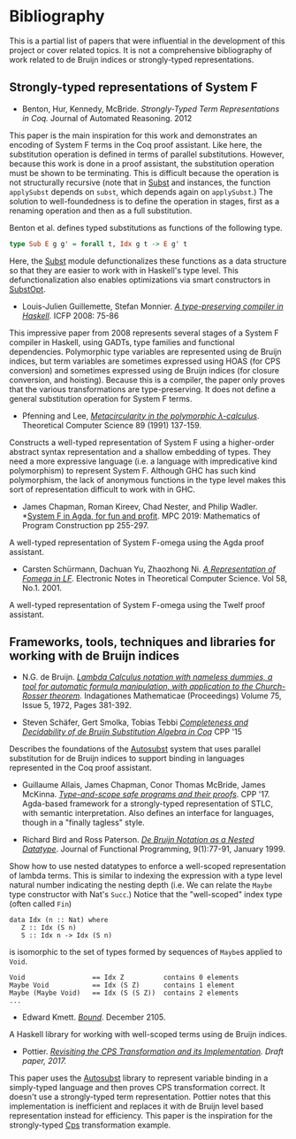 # Bibliography

This is a partial list of papers that were influential in the development of
this project or cover related topics. It is not a comprehensive bibliography
of work related to de Bruijn indices or strongly-typed representations.

## Strongly-typed representations of System F 

- Benton, Hur, Kennedy, McBride. *Strongly-Typed Term Representations in Coq.* 
Journal of Automated Reasoning. 2012

This paper is the main inspiration for this work and demonstrates an encoding
of System F terms in the Coq proof assistant. Like here, the substitution
operation is defined in terms of parallel substitutions. However, because this
work is done in a proof assistant, the substitution operation must be shown to
be terminating. This is difficult because the operation is not structurally
recursive (note that in [Subst](src/Subst.hs) and instances, the function
`applySubst` depends on `subst`, which depends again on `applySubst`.) The
solution to well-foundedness is to define the operation in stages, first as a
renaming operation and then as a full substitution.

Benton et al. defines typed substitutions as functions of the following type.

```haskell
type Sub E g g' = forall t, Idx g t -> E g' t
```

Here, the [Subst](src/Subst.hs) module defunctionalizes these functions as a
data structure so that they are easier to work with in Haskell's type
level. This defunctionalization also enables optimizations via smart
constructors in [SubstOpt](src/SubstOpt.hs).

- Louis-Julien Guillemette, Stefan Monnier. *[A type-preserving compiler in Haskell](https://dl.acm.org/doi/10.1145/1411203.1411218).* ICFP 2008: 75-86

This impressive paper from 2008 represents several stages of a System F
compiler in Haskell, using GADTs, type families and functional
dependencies. Polymorphic type variables are represented using de Bruijn
indices, but term variables are sometimes expressed using HOAS (for CPS
conversion) and sometimes expressed using de Bruijn indices (for closure
conversion, and hoisting). Because this is a compiler, the paper only proves
that the various transformations are type-preserving. It does not define a
general substitution operation for System F terms.

- Pfenning and Lee, *[Metacircularity in the polymorphic λ-calculus](https://www.sciencedirect.com/science/article/pii/030439759090109U)*. Theoretical Computer Science 89 (1991) 137-159. 

Constructs a well-typed representation of System F using a higher-order
abstract syntax representation and a shallow embedding of types. They need a
more expressive language (i.e. a language with impredicative kind
polymorphism) to represent System F. Although GHC has such kind polymorphism,
the lack of anonymous functions in the type level makes this sort of
representation difficult to work with in GHC.

- James Chapman, Roman Kireev, Chad Nester, and Philip Wadler. *[System F in Agda, for fun and profit](https://files.zotero.net/eyJleHBpcmVzIjoxNTkyODQ5NjIzLCJoYXNoIjoiNTlkODRjZDU5YmQ2M2E2NTVjMDhiM2VhNTdlYmM3NmQiLCJjb250ZW50VHlwZSI6ImFwcGxpY2F0aW9uXC9wZGYiLCJjaGFyc2V0IjoiIiwiZmlsZW5hbWUiOiJDaGFwbWFuIGV0IGFsLiAtIDIwMTkgLSBTeXN0ZW0gRiBpbiBBZ2RhLCBmb3IgZnVuIGFuZCBwcm9maXQucGRmIn0%3D/1eaedb49fe3b8c3b8247ece24aca96db1f70cf460feb6404c1efb7ac627e2c5a/Chapman%20et%20al.%20-%202019%20-%20System%20F%20in%20Agda%2C%20for%20fun%20and%20profit.pdf). MPC 2019: Mathematics of Program Construction pp 255-297.

A well-typed representation of System F-omega using the Agda proof assistant. 

- Carsten Schürmann, Dachuan Yu, Zhaozhong Ni. *[A Representation of Fomega in LF](https://www.itu.dk/people/carsten/papers/safeIL.ps.gz)*. Electronic Notes in Theoretical Computer Science. Vol 58, No.1. 2001.

A well-typed representation of System F-omega using the Twelf proof assistant. 

## Frameworks, tools, techniques and libraries for working with de Bruijn indices

- N.G. de Bruijn. *[Lambda Calculus notation with nameless dummies, a tool for
automatic formula manipulation, with application to the Church-Rosser
theorem](https://www.sciencedirect.com/science/article/pii/1385725872900340)*. Indagationes
Mathematicae (Proceedings) Volume 75, Issue 5, 1972, Pages 381-392.


- Steven Schäfer, Gert Smolka, Tobias Tebbi *[Completeness and Decidability of
  de Bruijn Substitution Algebra in
  Coq](https://dl.acm.org/citation.cfm?id=2693163)* CPP '15

Describes the foundations of the
[Autosubst](https://www.ps.uni-saarland.de/Publications/documents/SchaeferEtAl_2015_Autosubst_-Reasoning.pdf)
system that uses parallel substitution for de Bruijn indices to support
binding in languages represented in the Coq proof assistant.

- Guillaume Allais, James Chapman, Conor Thomas McBride, James
  McKinna. *[Type-and-scope safe programs and their
  proofs](https://dl.acm.org/doi/10.1145/3018610.3018613)*. CPP
  '17. Agda-based framework for a strongly-typed representation of STLC, with
  semantic interpretation. Also defines an interface for languages, though in
  a "finally tagless" style.

- Richard Bird and Ross Paterson. *[De Bruijn Notation as a Nested
  Datatype](http://www.staff.city.ac.uk/~ross/papers/debruijn.html)*. Journal
  of Functional Programming, 9(1):77-91, January 1999.

Show how to use nested datatypes to enforce a well-scoped representation of
lambda terms. This is similar to indexing the expression with a type level
natural number indicating the nesting depth (i.e. We can relate the `Maybe`
type constructor with Nat's `Succ`.) Notice that the "well-scoped" index type
(often called `Fin`)

```
data Idx (n :: Nat) where
   Z :: Idx (S n)
   S :: Idx n -> Idx (S n)
```

is isomorphic to the set of types formed by sequences of `Maybe`s applied to `Void`.

```
Void                 == Idx Z          contains 0 elements
Maybe Void           == Idx (S Z)      contains 1 element
Maybe (Maybe Void)   == Idx (S (S Z))  contains 2 elements
...
```

- Edward Kmett. *[Bound](https://www.schoolofhaskell.com/user/edwardk/bound)*. December 2105.

A Haskell library for working with well-scoped terms using de Bruijn indices.


- Pottier. *[Revisiting the CPS Transformation and its
  Implementation](http://gallium.inria.fr/~fpottier/publis/fpottier-cps.pdf). Draft
  paper, 2017.*

This paper uses the
[Autosubst](https://www.ps.uni-saarland.de/Publications/documents/SchaeferEtAl_2015_Autosubst_-Reasoning.pdf)
library to represent variable binding in a simply-typed language and then
proves CPS transformation correct.  It doesn't use a strongly-typed term
representation. Pottier notes that this implementation is inefficient and replaces it
with de Bruijn level based representation instead for efficiency. This paper
is the inspiration for the strongly-typed [Cps](src/Cps.hs) transformation
example.
